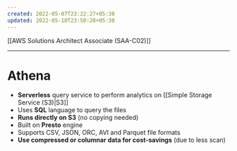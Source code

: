 ```yaml
---
created: 2022-05-07T23:22:27+05:30
updated: 2022-05-10T23:50:28+05:30
---
```

[[AWS Solutions Architect Associate (SAA-C02)]]

---
# Athena
- **Serverless** query service to perform analytics on [[Simple Storage Service (S3)|S3]]
- Uses **SQL** language to query the files
- **Runs directly on S3** (no copying needed)
- Built on **Presto** engine
- Supports CSV, JSON, ORC, AVI and Parquet file formats
- **Use compressed or columnar data for cost-savings** (due to less scan)